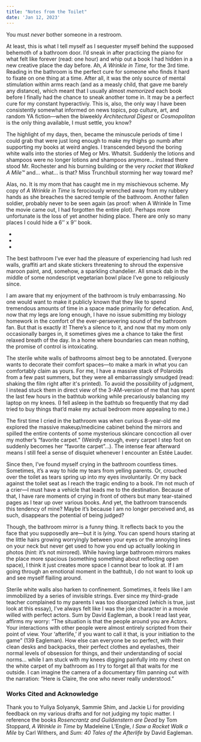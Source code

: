 ```yaml
---
title: "Notes from the Toilet"
date: 'Jan 12, 2023'
---
```


You must *never* bother someone in a restroom. 

At least, this is what I tell myself as I sequester myself behind the supposed behemoth of a bathroom door. I’d sneak in after practicing the piano for what felt like forever (read: one hour) and whip out a book I had hidden in a new creative place the day before. Ah, *A Wrinkle in Time*, for the 3rd time. Reading in the bathroom is the perfect cure for someone who finds it hard to fixate on one thing at a time. After all, it was the only source of mental stimulation within arms reach (and as a measly child, that gave me barely any distance), which meant that I usually almost *memorized* each book before I finally had the chance to sneak another tome in. It may be a perfect cure for my constant hyperactiviy. This is, also, the only way I have been consistently somewhat informed on news topics, pop culture, art, and random YA fiction—when the biweekly *Architectural Digest* or *Cosmopolitan* is the only thing available, I must settle, you know? 

The highlight of my days, then, became the minuscule periods of time I could grab that were just long enough to make my thighs go numb after supporting my books at weird angles. I transcended beyond the boring white walls into the stories of Meg or Mrs. Whatsit. Suddenly the lotions and shampoos were no longer lotions and shampoos anymore… instead there stood Mr. Rochester and his burning building or the very *rocket that Walked A Mile™* and… what… is that? Miss Trunchbull storming her way toward me? 

Alas, no. It is my mom that has caught me in my mischievous scheme. My copy of *A Wrinkle in Time* is ferociously wrenched away from my rubbery hands as she breaches the sacred temple of the bathroom. Another fallen soldier, probably never to be seen again (as proof: when A Wrinkle In Time the movie came out, I had forgotten the entire plot). Perhaps more unfortunate is the loss of yet another hiding place. There are only so many places I could hide a 6’’ x 9’’ book.


*
*
*

The best bathroom I’ve ever had the pleasure of experiencing had lush red walls, graffiti art and skate stickers threatening to shroud the expensive maroon paint, and, somehow, a sparkling chandelier. All smack dab in the middle of some nondescript vegetarian bowl place I’ve gone to religiously since. 

I am aware that my enjoyment of the bathroom is truly embarrassing. No one would want to make it publicly known that they like to spend tremendous amounts of time in a space made primarily for defecation. And, now that my legs are long enough, I have no issue submitting my biology homework in the comfort of the ever-persevering sound of the bathroom fan. But that is exactly it! There’s a silence to it, and now that my mom only occasionally barges in, it sometimes gives me a chance to take the first relaxed breath of the day. In a home where boundaries can mean nothing, the promise of control is intoxicating.

The sterile white walls of bathrooms almost beg to be annotated. Everyone wants to decorate their comfort spaces—to make a mark in what you can comfortably claim as yours. For me, I have a massive stack of Polaroids from a few past summers, but they were all embarrassingly smudged (read: shaking the film right after it's printed). To avoid the possibility of judgment, I instead stuck them in direct view of the 3-AM-version of me that has spent the last few hours in the bathtub working while precariously balancing my laptop on my knees. (I fell asleep in the bathtub so frequently that my dad tried to buy things that’d make my actual bedroom more appealing to me.)

The first time I cried in the bathroom was when curious 8-year-old me explored the massive makeup/medicine cabinet behind the mirrors and spilled the entire contents of some mysterious skincare concoction all over my mother’s “favorite carpet.” (Weirdly enough, every carpet I step foot on suddenly becomes her “favorite carpet”…). The intense fear afterward means I still feel a sense of disquiet whenever I encounter an Estée Lauder. 

Since then, I’ve found myself crying in the bathroom countless times. Sometimes, it’s a way to hide my tears from yelling parents. Or, crouched over the toilet as tears spring up into my eyes involuntarily. Or my back against the toilet seat as I reach the tragic ending to a book. I’m not much of a crier—I must have a vehicle that leads me to the destination. Because of that, I have rare moments of crying in front of others but many tear-stained pages as I tear up over various books. And yet, the bathroom transcends this tendency of mine? Maybe it’s because I am no longer perceived and, as such, disappears the potential of being judged? 

Though, the bathroom mirror is a funny thing. It reflects back to you the face that you supposedly are—but it is *lying*. You can spend hours staring at the little hairs growing worryingly between your eyes or the annoying lines on your neck but never get used to how you end up actually looking in photos (hint: it’s not mirrored). While having large bathroom mirrors makes the place more spacious (something something about reflecting open space), I think it just creates more space I cannot bear to look at. If I am going through an emotional moment in the bathtub, I do not want to look up and see myself flailing around.

Sterile white walls also harken to confinement. Sometimes, it feels like I am immobilized by a series of invisible strings. Ever since my third-grade teacher complained to my parents I was too disorganized (which is true, just look at this essay), I’ve always felt like I was the joke character in a movie willed with perfect actors. Sum by David Eagleman, a book I read last year, affirms my worry: “The situation is that the people around you are Actors. Your interactions with other people were almost entirely scripted from their point of view. Your ‘afterlife,’ if you want to call it that, is your initiation to the game” (139 Eagleman). How else can everyone be so perfect, with their clean desks and backpacks, their perfect clothes and eyelashes, their normal levels of obsession for things, and their understanding of social norms… while I am stuck with my knees digging painfully into my chest on the white carpet of my bathroom as I try to forget all that waits for me outside. I can imagine the camera of a documentary film panning out with the narration: “Here is Claire, the one who never really understood.” 

### Works Cited and Acknowledge

Thank you to Yuliya Solyanyk, Sammie Shim, and Jackie Li for providing feedback on my various drafts and for not judging my topic matter. I reference the books *Rosencrantz and Guildenstern are Dead* by Tom Stoppard, *A Wrinkle in Time* by Madeleine L’Engle, *I Saw a Rocket Walk a Mile* by Carl Withers, and *Sum: 40 Tales of the Afterlife* by David Eagleman.